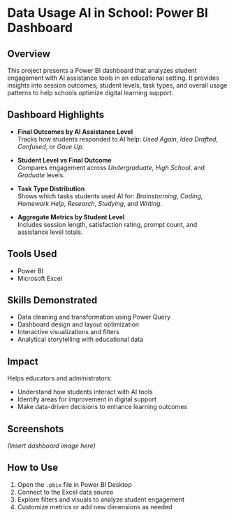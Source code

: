 #  Data Usage AI in School: Power BI Dashboard

##  Overview
This project presents a Power BI dashboard that analyzes student engagement with AI assistance tools in an educational setting. It provides insights into session outcomes, student levels, task types, and overall usage patterns to help schools optimize digital learning support.

##  Dashboard Highlights
- **Final Outcomes by AI Assistance Level**  
  Tracks how students responded to AI help: *Used Again*, *Idea Drafted*, *Confused*, or *Gave Up*.

- **Student Level vs Final Outcome**  
  Compares engagement across *Undergraduate*, *High School*, and *Graduate* levels.

- **Task Type Distribution**  
  Shows which tasks students used AI for: *Brainstorming*, *Coding*, *Homework Help*, *Research*, *Studying*, and *Writing*.

- **Aggregate Metrics by Student Level**  
  Includes session length, satisfaction rating, prompt count, and assistance level totals.

##  Tools Used
- Power BI
- Microsoft Excel

##  Skills Demonstrated
- Data cleaning and transformation using Power Query
- Dashboard design and layout optimization
- Interactive visualizations and filters
- Analytical storytelling with educational data

##  Impact
Helps educators and administrators:
- Understand how students interact with AI tools
- Identify areas for improvement in digital support
- Make data-driven decisions to enhance learning outcomes

##  Screenshots
*(Insert dashboard image here)*

##  How to Use
1. Open the `.pbix` file in Power BI Desktop
2. Connect to the Excel data source
3. Explore filters and visuals to analyze student engagement
4. Customize metrics or add new dimensions as needed
